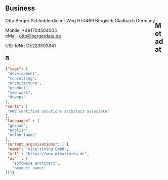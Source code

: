 ## Business
<div style="float: left;min-width: 60%">
Otto Berger  
Schlodderdicher Weg 9  
51469 Bergisch Gladbach  
Germany

Mobile: +491704504005  
eMail:  [otto@bergerdata.de](mailto:otto@bergerdata.de)

USt-IdNr: DE223503841
</div>

<div style="float: right;" data-iframe-width="150" data-iframe-height="270" data-share-badge-id="918d32d2-160e-4a8a-8d3f-7a8c0b9314d2" data-share-badge-host="https://www.youracclaim.com"></div><script type="text/javascript" async src="//cdn.youracclaim.com/assets/utilities/embed.js"></script>


## Metadata

```JSON
{"tags": [
 "development",
 "consulting",
 "architecture",
 "product",
 "new work",
 "devops"
],
"certs": [
 "AWS certified solutions architect associate"
],
"languages" : [
 "german",
 "english",
 "netherlands"
], 
"current_organisations": [ {
 "name": "mika:timing GmbH",
 "url" : "https://www.mikatiming.de",
 "as"  : [
   "software architect",
   "product owner"
]}]}
```